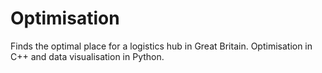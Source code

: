 # Optimisation
Finds the optimal place for a logistics hub in Great Britain.  Optimisation in C++ and data visualisation in Python.

